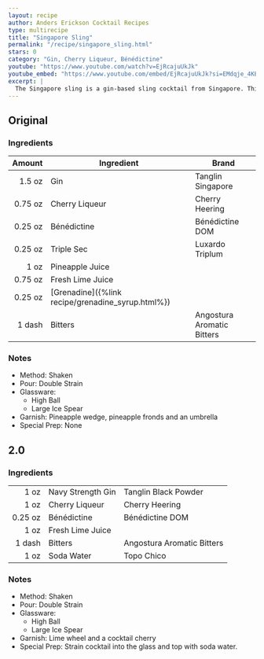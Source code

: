 ```yaml
---
layout: recipe
author: Anders Erickson Cocktail Recipes
type: multirecipe
title: "Singapore Sling"
permalink: "/recipe/singapore_sling.html"
stars: 0
category: "Gin, Cherry Liqueur, Bénédictine"
youtube: "https://www.youtube.com/watch?v=EjRcajuUkJk"
youtube_embed: "https://www.youtube.com/embed/EjRcajuUkJk?si=EMdqje_4KECcUOJA"
excerpt: |
  The Singapore sling is a gin-based sling cocktail from Singapore. This long drink was reputed to have been developed in 1915 by Ngiam Tong Boon, a bartender at the Long Bar in Raffles Hotel, Singapore.
---
```


<div class="subrecipe" markdown="1">

## Original

### Ingredients

| Amount  | Ingredient                                        | Brand                      |
| ------: | ------------------------------------------------- | -------------------------- |
|  1.5 oz | Gin                                               | Tanglin Singapore          |
| 0.75 oz | Cherry Liqueur                                    | Cherry Heering             |
| 0.25 oz | Bénédictine                                       | Bénédictine DOM            |
| 0.25 oz | Triple Sec                                        | Luxardo Triplum            |
|    1 oz | Pineapple Juice                                   |                            |
| 0.75 oz | Fresh Lime Juice                                  |                            |
| 0.25 oz | [Grenadine]({%link recipe/grenadine_syrup.html%}) |                            |
|  1 dash | Bitters                                           | Angostura Aromatic Bitters |

### Notes

- Method: Shaken
- Pour: Double Strain
- Glassware:
  - High Ball
  - Large Ice Spear
- Garnish: Pineapple wedge, pineapple fronds and an umbrella
- Special Prep: None

</div>
<div class="subrecipe" markdown="1">

## 2.0

### Ingredients

|         |                   |                            |
| ------: | ----------------- | -------------------------- |
|    1 oz | Navy Strength Gin | Tanglin Black Powder       |
|    1 oz | Cherry Liqueur    | Cherry Heering             |
| 0.25 oz | Bénédictine       | Bénédictine DOM            |
|    1 oz | Fresh Lime Juice  |                            |
|  1 dash | Bitters           | Angostura Aromatic Bitters |
|    1 oz | Soda Water        | Topo Chico                 |

### Notes

- Method: Shaken
- Pour: Double Strain
- Glassware:
  - High Ball
  - Large Ice Spear
- Garnish: Lime wheel and a cocktail cherry
- Special Prep: Strain cocktail into the glass and top with soda water.

</div>
